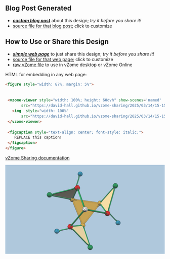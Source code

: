 
## Blog Post Generated

 - [***custom blog post***](<https://david-hall.github.io/vzome-sharing/2025/03/14/a_mino_chiral-triangular-antiprism-symmetry-15-15-50.html>) about this design; *try it before you share it!*
 - [source file for that blog post](<https://github.com/david-hall/vzome-sharing/edit/main/_posts/2025-03-14-a_mino_chiral-triangular-antiprism-symmetry-15-15-50.md>); click to customize
 


## How to Use or Share this Design

 - [***simple web page***](<https://david-hall.github.io/vzome-sharing/2025/03/14/15-15-50-a_mino_chiral-triangular-antiprism-symmetry/>) to just share this design; *try it before you share it!*
 - [source file for that web page](<https://github.com/david-hall/vzome-sharing/edit/main/2025/03/14/15-15-50-a_mino_chiral-triangular-antiprism-symmetry/index.md>); click to customize
 - [raw vZome file](<https://raw.githubusercontent.com/david-hall/vzome-sharing/main/2025/03/14/15-15-50-a_mino_chiral-triangular-antiprism-symmetry/a_mino_chiral-triangular-antiprism-symmetry.vZome>) to use in vZome desktop or vZome Online
 
 HTML for embedding in any web page:
 ```html
<figure style="width: 87%; margin: 5%">
  
  
  <vzome-viewer style="width: 100%; height: 60dvh" show-scenes='named'
        src="https://david-hall.github.io/vzome-sharing/2025/03/14/15-15-50-a_mino_chiral-triangular-antiprism-symmetry/a_mino_chiral-triangular-antiprism-symmetry.vZome" >
    <img  style="width: 100%"
        src="https://david-hall.github.io/vzome-sharing/2025/03/14/15-15-50-a_mino_chiral-triangular-antiprism-symmetry/a_mino_chiral-triangular-antiprism-symmetry.png" >
  </vzome-viewer>

  <figcaption style="text-align: center; font-style: italic;">
     REPLACE this caption!
  </figcaption>
</figure>

 ```

[vZome Sharing documentation](https://vzome.github.io/vzome/sharing.html#how-it-works)

![Image](<a_mino_chiral-triangular-antiprism-symmetry.png>)


